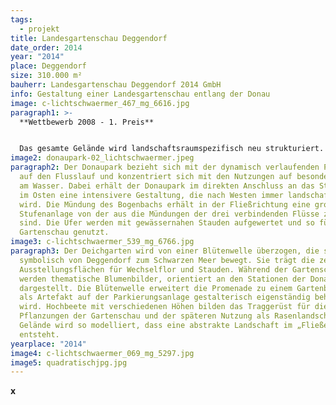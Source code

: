 ```yaml
---
tags:
  - projekt
title: Landesgartenschau Deggendorf
date_order: 2014
year: "2014"
place: Deggendorf
size: 310.000 m²
bauherr: Landesgartenschau Deggendorf 2014 GmbH
info: Gestaltung einer Landesgartenschau entlang der Donau
image: c-lichtschwaermer_467_mg_6616.jpg
paragraph1: >-
  **Wettbewerb 2008 - 1. Preis**


  Das gesamte Gelände wird landschaftsraumspezifisch neu strukturiert. Der Donaupark wird als landschaftlicher Uferpark zur ruhigen Erholung entwickelt und liegt eigenständig vor dem Deich. Die Deichgärten bzw. die Deichpromenade erschließen das Gelände als urbanes Glied und dienen als Verteiler zwischen den Nutzungen. Zwischen Deich und dem „Baumvorhang“ an der Neusiedler Straße entsteht ein neuer Raum, der als Multifunktionsfläche mit Angeboten für Veranstaltungen, Spiel und Sport eine eigene räumliche Qualität erhält.
image2: donaupark-02_lichtschwaermer.jpeg
paragraph2: Der Donaupark bezieht sich mit der dynamisch verlaufenden Promenade
  auf den Flusslauf und konzentriert sich mit den Nutzungen auf besondere Orte
  am Wasser. Dabei erhält der Donaupark im direkten Anschluss an das Stadtgebiet
  im Osten eine intensivere Gestaltung, die nach Westen immer landschaftlicher
  wird. Die Mündung des Bogenbachs erhält in der Fließrichtung eine großzügige
  Stufenanlage von der aus die Mündungen der drei verbindenden Flüsse zu sehen
  sind. Die Ufer werden mit gewässernahen Stauden aufgewertet und so für die
  Gartenschau genutzt.
image3: c-lichtschwaermer_539_mg_6766.jpg
paragraph3: Der Deichgarten wird von einer Blütenwelle überzogen, die sich
  symbolisch von Deggendorf zum Schwarzen Meer bewegt. Sie trägt die zentralen
  Ausstellungsflächen für Wechselflor und Stauden. Während der Gartenschau
  werden thematische Blumenbilder, orientiert an den Stationen der Donau,
  dargestellt. Die Blütenwelle erweitert die Promenade zu einem Gartenband, dass
  als Artefakt auf der Parkierungsanlage gestalterisch eigenständig behandelt
  wird. Hochbeete mit verschiedenen Höhen bilden das Traggerüst für die
  Pflanzungen der Gartenschau und der späteren Nutzung als Rasenlandschaft. Das
  Gelände wird so modelliert, dass eine abstrakte Landschaft im „Fließen“
  entsteht.
yearplace: "2014"
image4: c-lichtschwaermer_069_mg_5297.jpg
image5: quadratischjpg.jpg
---
```

**x**